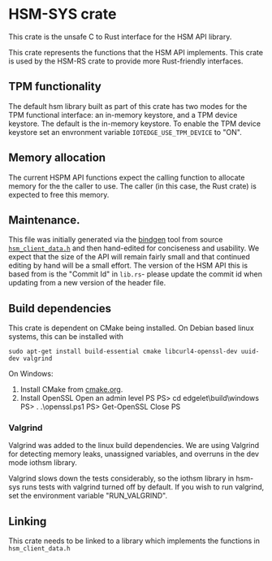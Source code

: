 # HSM-SYS crate

This crate is the unsafe C to Rust interface for the HSM API library.

This crate represents the functions that the HSM API implements. This crate is 
used by the HSM-RS crate to provide more Rust-friendly interfaces.

## TPM functionality

The default hsm library built as part of this crate has two modes for the TPM functional interface: 
an in-memory keystore, and a TPM device keystore.  The default is the in-memory keystore. To enable 
the TPM device keystore set an envronment variable `IOTEDGE_USE_TPM_DEVICE` to "ON".

## Memory allocation

The current HSPM API functions expect the calling function to allocate 
memory for the the caller to use.  The caller (in this case, the Rust crate) is 
expected to free this memory. 

## Maintenance.

This file was initially generated via the 
[bindgen](https://rust-lang-nursery.github.io/rust-bindgen/) tool from 
source [`hsm_client_data.h`](https://github.com/Azure/azure-iot-hsm-c/inc/hsm_client_data.h) 
and then hand-edited for conciseness and usability. We expect that the size of 
the API will remain fairly small and that continued editing by hand will be a 
small effort. The version of the HSM API this is based from is the "Commit Id" 
in `lib.rs`- please update the commit id when updating from a new version of 
the header file.

## Build dependencies

This crate is dependent on CMake being installed. On Debian based linux systems, 
this can be installed with 

```
sudo apt-get install build-essential cmake libcurl4-openssl-dev uuid-dev valgrind
```

On Windows:
1) Install CMake from [cmake.org](https://cmake.org/).
2) Install OpenSSL
    Open an admin level PS
    PS> cd edgelet\build\windows
    PS> . .\openssl.ps1
    PS> Get-OpenSSL
    Close PS


### Valgrind

Valgrind was added to the linux build dependencies. We are using Valgrind for detecting 
memory leaks, unassigned variables, and overruns in the dev mode iothsm library.

Valgrind slows down the tests considerably, so the iothsm library in hsm-sys runs tests with 
valgrind turned off by default.  If you wish to run valgrind, set the 
environment variable "RUN_VALGRIND".

## Linking

This crate needs to be linked to a library which implements the functions in 
`hsm_client_data.h`
